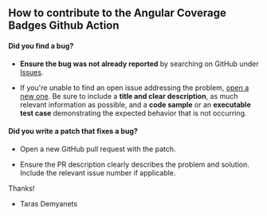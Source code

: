 ## How to contribute to the Angular Coverage Badges Github Action

#### **Did you find a bug?**

* **Ensure the bug was not already reported** by searching on GitHub under [Issues](https://github.com/demyanets/angular-coverage-badges-action/issues).

* If you're unable to find an open issue addressing the problem, [open a new one](https://github.com/demyanets/angular-coverage-badges-action/issues/new). Be sure to include a **title and clear description**, as much relevant information as possible, and a **code sample** or an **executable test case** demonstrating the expected behavior that is not occurring.

#### **Did you write a patch that fixes a bug?**

* Open a new GitHub pull request with the patch.

* Ensure the PR description clearly describes the problem and solution. Include the relevant issue number if applicable.

Thanks!

- Taras Demyanets
